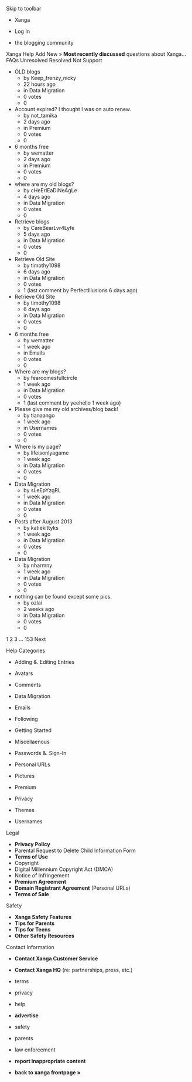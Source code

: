 Skip to toolbar

*   Xanga

*   Log In

*   the blogging community

Xanga Help Add New » **Most recently discussed** questions about Xanga… FAQs Unresolved Resolved Not Support

*   OLD blogs
    *   by Keep\_frenzy\_nicky
    *   22 hours ago
    *   in Data Migration
    *   0 votes
    *   0
*   Account expired? I thought I was on auto renew.
    *   by not\_tamika
    *   2 days ago
    *   in Premium
    *   0 votes
    *   0
*   6 months free
    *   by wematter
    *   2 days ago
    *   in Premium
    *   0 votes
    *   0
*   where are my old blogs?
    *   by cHeErlEaDiNeAgLe
    *   4 days ago
    *   in Data Migration
    *   0 votes
    *   0
*   Retrieve blogs
    *   by CareBearLvr4Lyfe
    *   5 days ago
    *   in Data Migration
    *   0 votes
    *   0
*   Retrieve Old Site
    *   by timothy1098
    *   6 days ago
    *   in Data Migration
    *   0 votes
    *   1 (last comment by PerfectIllusions 6 days ago)
*   Retrieve Old Site
    *   by timothy1098
    *   6 days ago
    *   in Data Migration
    *   0 votes
    *   0
*   6 months free
    *   by wematter
    *   1 week ago
    *   in Emails
    *   0 votes
    *   0
*   Where are my blogs?
    *   by fearcomesfullcircle
    *   1 week ago
    *   in Data Migration
    *   0 votes
    *   1 (last comment by yeehello 1 week ago)
*   Please give me my old archives/blog back!
    *   by tianaango
    *   1 week ago
    *   in Usernames
    *   0 votes
    *   0
*   Where is my page?
    *   by lifeisonlyagame
    *   1 week ago
    *   in Data Migration
    *   0 votes
    *   0
*   Data Migration
    *   by sLeEpYzgRL
    *   1 week ago
    *   in Data Migration
    *   0 votes
    *   0
*   Posts after August 2013
    *   by katiekittyks
    *   1 week ago
    *   in Data Migration
    *   0 votes
    *   0
*   Data Migration
    *   by nharmny
    *   1 week ago
    *   in Data Migration
    *   0 votes
    *   0
*   nothing can be found except some pics.
    *   by ozlai
    *   2 weeks ago
    *   in Data Migration
    *   0 votes
    *   0

1 2 3 ... 153 Next

Help Categories

*   Adding &. Editing Entries
*   Avatars
*   Comments
*   Data Migration
*   Emails
*   Following
*   Getting Started
*   Miscellaenous

*   Passwords &. Sign-In
*   Personal URLs
*   Pictures
*   Premium
*   Privacy
*   Themes
*   Usernames

Legal

*   **Privacy Policy**
*   Parental Request to Delete Child Information Form
*   **Terms of Use**
*   Copyright
*   Digital Millennium Copyright Act (DMCA)
*   Notice of Infringement
*   **Premium Agreement**
*   **Domain Registrant Agreement** (Personal URLs)
*   **Terms of Sale**

Safety

*   **Xanga Safety Features**
*   **Tips for Parents**
*   **Tips for Teens**
*   **Other Safety Resources**

Contact Information

*   **Contact Xanga Customer Service**
*   **Contact Xanga HQ** (re: partnerships, press, etc.)

*   terms
*   privacy
*   help
*   **advertise**

*   safety
*   parents
*   law enforcement
*   **report inappropriate content**

*   **back to xanga frontpage »**